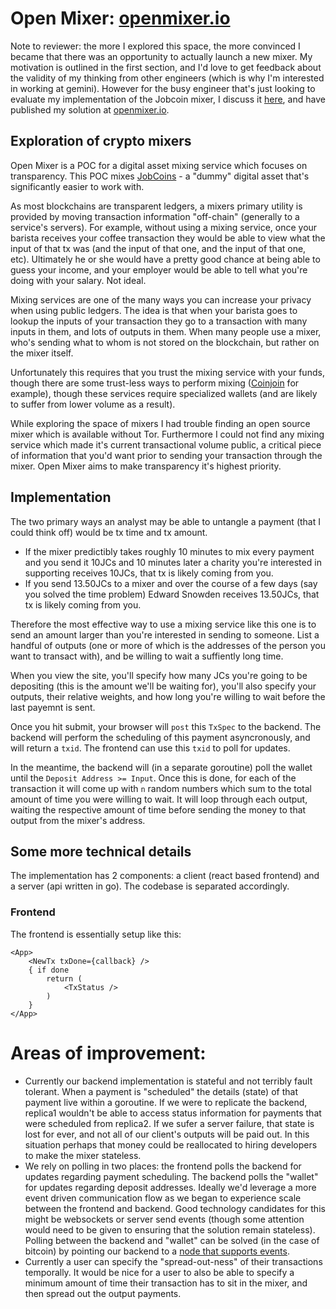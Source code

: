 # Open Mixer: [openmixer.io](openmixer.io)

Note to reviewer: the more I explored this space, the more convinced I became that there was an opportunity to actually launch a new mixer. My motivation is outlined in the first section, and I'd love to get feedback about the validity of my thinking from other engineers (which is why I'm interested in working at gemini). However for the busy engineer that's just looking to evaluate my implementation of the Jobcoin mixer, I discuss it [here](#implementation), and have published my solution at [openmixer.io](http://openmixer.io).

## Exploration of crypto mixers

Open Mixer is a POC for a digital asset mixing service which focuses on transparency. This POC mixes [JobCoins](https://jobcoin.gemini.com/sanitary/api) - a "dummy" digital asset that's significantly easier to work with. 

As most blockchains are transparent ledgers, a mixers primary utility is provided by moving transaction information "off-chain" (generally to a service's servers). For example, without using a mixing service, once your barista receives your coffee transaction they would be able to view what the input of that tx was (and the input of that one, and the input of that one, etc). Ultimately he or she would have a pretty good chance at being able to guess your income, and your employer would be able to tell what you're doing with your salary. Not ideal.

Mixing services are one of the many ways you can increase your privacy when using public ledgers. The idea is that when your barista goes to lookup the inputs of your transaction they go to a transaction with many inputs in them, and lots of outputs in them. When many people use a mixer, who's sending what to whom is not stored on the blockchain, but rather on the mixer itself.

Unfortunately this requires that you trust the mixing service with your funds, though there are some trust-less ways to perform mixing ([Coinjoin](https://en.bitcoin.it/wiki/CoinJoin) for example), though these services require specialized wallets (and are likely to suffer from lower volume as a result). 

While exploring the space of mixers I had trouble finding an open source mixer which is available without Tor. Furthermore I could not find any mixing service which made it's current transactional volume public, a critical piece of information that you'd want prior to sending your transaction through the mixer. Open Mixer aims to make transparency it's highest priority. 

## Implementation 

The two primary ways an analyst may be able to untangle a payment (that I could think off) would be tx time and tx amount.

* If the mixer predictibly takes roughly 10 minutes to mix every payment and you send it 10JCs and 10 minutes later a charity you're interested in supporting receives 10JCs, that tx is likely coming from you.
* If you send 13.50JCs to a mixer and over the course of a few days (say you solved the time problem) Edward Snowden receives 13.50JCs, that tx is likely coming from you.

Therefore the most effective way to use a mixing service like this one is to send an amount larger than you're interested in sending to someone. List a handful of outputs (one or more of which is the addresses of the person you want to transact with), and be willing to wait a suffiently long time.

When you view the site, you'll specify how many JCs you're going to be depositing (this is the amount we'll be waiting for), you'll also specify your outputs, their relative weights, and how long you're willing to wait before the last payemnt is sent.

Once you hit submit, your browser will `post` this `TxSpec` to the backend. The backend will perform the scheduling of this payment asyncronously, and will return a `txid`. The frontend can use this `txid` to poll for updates.

In the meantime, the backend will (in a separate goroutine) poll the wallet until the `Deposit Address >= Input`. Once this is done, for each of the transaction it will come up with `n` random numbers which sum to the total amount of time you were willing to wait. It will loop through each output, waiting the respective amount of time before sending the money to that output from the mixer's address.

## Some more technical details

The implementation has 2 components: a client (react based frontend) and a server (api written in go). The codebase is separated accordingly. 

### Frontend

The frontend is essentially setup like this:
```
<App>
	<NewTx txDone={callback} />
	{ if done
		return (
			<TxStatus />
		)
	}
</App>
```

# Areas of improvement:

* Currently our backend implementation is stateful and not terribly fault tolerant. When a payment is "scheduled" the details (state) of that payment live within a goroutine. If we were to replicate the backend, replica1 wouldn't be able to access status information for payments that were scheduled from replica2. If we sufer a server failure, that state is lost for ever, and not all of our client's outputs will be paid out. In this situation perhaps that money could be reallocated to hiring developers to make the mixer stateless. 
* We rely on polling in two places: the frontend polls the backend for updates regarding payment scheduling. The backend polls the "wallet" for updates regarding deposit addresses. Ideally we'd leverage a more event driven communication flow as we began to experience scale between the frontend and backend. Good technology candidates for this might be websockets or server send events (though some attention would need to be given to ensuring that the solution remain stateless). Polling between the backend and "wallet" can be solved (in the case of bitcoin) by pointing our backend to a [node that supports events](https://bcoin.io/guides/events.html).
* Currently a user can specify the "spread-out-ness" of their transactions temporally. It would be nice for a user to also be able to specify a minimum amount of time their transaction has to sit in the mixer, and then spread out the output payments.
